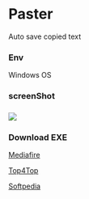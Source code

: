 # Paster
Auto save copied text 



<h3> Env </h3>
Windows OS


</br> 

<h3>screenShot<h3>
<img src='http://i.imgur.com/9j40UV0.png' />


</br>
<h3> Download EXE </h3>
<a href='https://www.mediafire.com/?5az1e9bw6inrs1n' >Mediafire </a>

<a href='http://up.top4top.net/downloadf-32hk3x1-zip.html' >Top4Top </a>

<a href="http://www.softpedia.com/get/Office-tools/Clipboard/Paster-Yasser-Gersy.shtml" > Softpedia </a>



